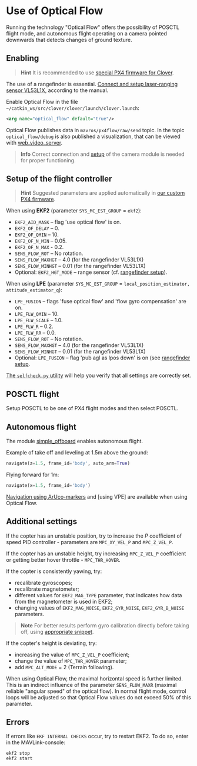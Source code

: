 # Use of Optical Flow

Running the technology "Optical Flow" offers the possibility of POSCTL flight mode, and autonomous flight operating on a camera pointed downwards that detects changes of ground texture.

## Enabling

> **Hint** It is recommended to use [special PX4 firmware for Clover](firmware.md).

The use of a rangefinder is essential. [Connect and setup laser-ranging sensor VL53L1X](laser.md), according to the manual.

Enable Optical Flow in the file `~/catkin_ws/src/clover/clover/launch/clover.launch`:

```xml
<arg name="optical_flow" default="true"/>
```

Optical Flow publishes data in `mavros/px4flow/raw/send` topic. In the topic `optical_flow/debug` is also published a visualization, that can be viewed with [web_video_server](web_video_server.md).

> **Info** Correct connection and [setup](camera.md) of the camera module is needed for proper functioning.

## Setup of the flight controller

> **Hint** Suggested parameters are applied automatically in [our custom PX4 firmware](firmware.md#modified-firmware-for-clover).

When using **EKF2** (parameter `SYS_MC_EST_GROUP` = `ekf2`):

* `EKF2_AID_MASK` – flag 'use optical flow' is on.
* `EKF2_OF_DELAY` – 0.
* `EKF2_OF_QMIN` – 10.
* `EKF2_OF_N_MIN` – 0.05.
* `EKF2_OF_N_MAX` - 0.2.
* `SENS_FLOW_ROT` – No rotation.
* `SENS_FLOW_MAXHGT` – 4.0 (for the rangefinder VL53L1X)
* `SENS_FLOW_MINHGT` – 0.01 (for the rangefinder VL53L1X)
* Optional: `EKF2_HGT_MODE` – range sensor (cf. [rangefinder setup](laser.md)).

When using **LPE** (parameter `SYS_MC_EST_GROUP` = `local_position_estimator, attitude_estimator_q`):

* `LPE_FUSION` – flags 'fuse optical flow' and 'flow gyro compensation' are on.
* `LPE_FLW_QMIN` – 10.
* `LPE_FLW_SCALE` – 1.0.
* `LPE_FLW_R` – 0.2.
* `LPE_FLW_RR` – 0.0.
* `SENS_FLOW_ROT` – No rotation.
* `SENS_FLOW_MAXHGT` – 4.0 (for the rangefinder VL53L1X)
* `SENS_FLOW_MINHGT` – 0.01 (for the rangefinder VL53L1X)
* Optional: `LPE_FUSION` – flag 'pub agl as lpos down' is on (see [rangefinder setup](laser.md).

[The `selfcheck.py` utility](selfcheck.md) will help you verify that all settings are correctly set.

## POSCTL flight

Setup POSCTL to be one of PX4 flight modes and then select POSCTL.

## Autonomous flight

The module [simple_offboard](simple_offboard.md) enables autonomous flight.

Example of take off and leveling at 1.5m above the ground:

```python
navigate(z=1.5, frame_id='body', auto_arm=True)
```

Flying forward for 1m:

```python
navigate(x=1.5, frame_id='body')
```

[Navigation using ArUco-markers](aruco_marker.md) and [using VPE] are available when using Optical Flow.

## Additional settings

<!-- TODO: статья по пидам -->

If the copter has an unstable position, try to increase the *P* coefficient of speed PID controller - parameters are `MPC_XY_VEL_P` and `MPC_Z_VEL_P`.

If the copter has an unstable height, try increasing `MPC_Z_VEL_P` coefficient or getting better hover throttle - `MPC_THR_HOVER`.

If the copter is consistently yawing, try:

* recalibrate gyroscopes;
* recalibrate magnetometer;
* different values for `EKF2_MAG_TYPE` parameter, that indicates how data from the magnetometer is used in EKF2;
* changing values of `EKF2_MAG_NOISE`, `EKF2_GYR_NOISE`, `EKF2_GYR_B_NOISE` parameters.

> **Note** For better results perform gyro calibration directly before taking off, using [appropriate snippet](snippets.md#calibrate-gyro).

If the copter's height is deviating, try:

* increasing the value of `MPC_Z_VEL_P` coefficient;
* change the value of `MPC_THR_HOVER` parameter;
* add `MPC_ALT_MODE` = 2 (Terrain following).

When using Optical Flow, the maximal horizontal speed is further limited. This is an indirect influence of the parameter `SENS_FLOW_MAXR` (maximal reliable "angular speed" of the optical flow). In normal flight mode, control loops will be adjusted so that Optical Flow values do not exceed 50% of this parameter.

## Errors

If errors like `EKF INTERNAL CHECKS` occur, try to restart EKF2. To do so, enter in the MAVLink-console:

```nsh
ekf2 stop
ekf2 start
```
